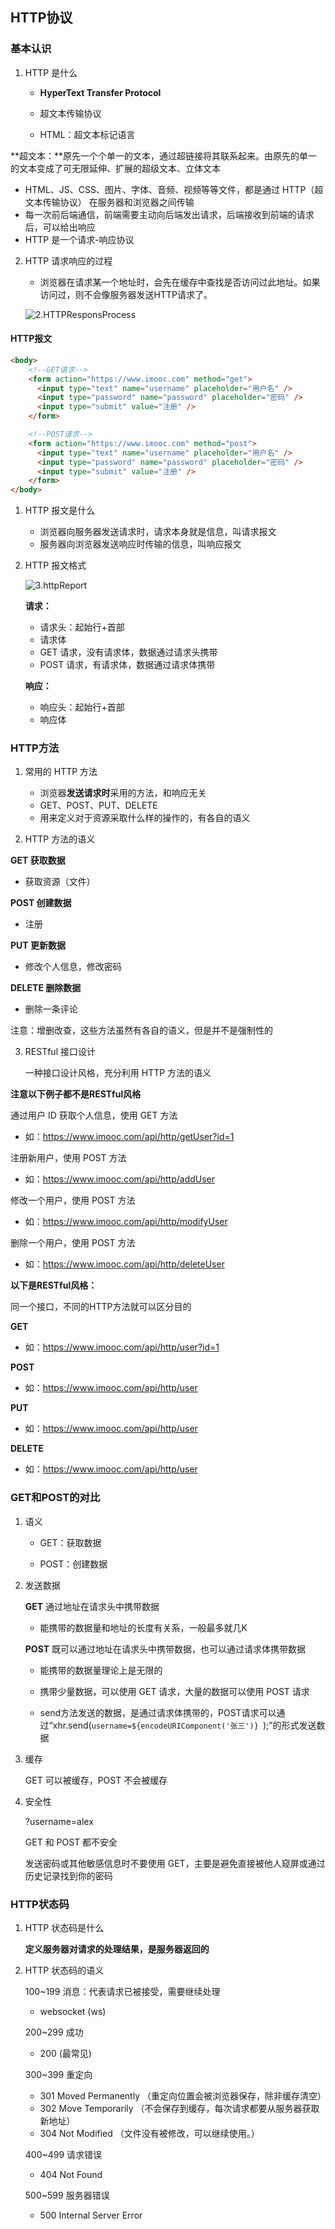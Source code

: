 ## HTTP协议

### 基本认识

1. HTTP 是什么

   - **HyperText Transfer Protocol**

   - 超文本传输协议

   - HTML：超文本标记语言



**超文本：**原先一个个单一的文本，通过超链接将其联系起来。由原先的单一的文本变成了可无限延伸、扩展的超级文本、立体文本

- HTML、JS、CSS、图片、字体、音频、视频等等文件，都是通过 HTTP（超文本传输协议） 在服务器和浏览器之间传输
- 每一次前后端通信，前端需要主动向后端发出请求，后端接收到前端的请求后，可以给出响应
- HTTP 是一个请求-响应协议



2. HTTP 请求响应的过程

   - 浏览器在请求某一个地址时，会先在缓存中查找是否访问过此地址。如果访问过，则不会像服务器发送HTTP请求了。

   

   ![2.HTTPResponsProcess](http://yunabell-image-repository.oss-cn-shanghai.aliyuncs.com/img/2.HTTPResponsProcess.png)


#### HTTP报文

```html
<body>
    <!--GET请求-->
    <form action="https://www.imooc.com" method="get">
      <input type="text" name="username" placeholder="用户名" />
      <input type="password" name="password" placeholder="密码" />
      <input type="submit" value="注册" />
    </form>

    <!--POST请求-->
    <form action="https://www.imooc.com" method="post">
      <input type="text" name="username" placeholder="用户名" />
      <input type="password" name="password" placeholder="密码" />
      <input type="submit" value="注册" />
    </form>
</body> 
```



1. HTTP 报文是什么
   - 浏览器向服务器发送请求时，请求本身就是信息，叫请求报文
   - 服务器向浏览器发送响应时传输的信息，叫响应报文



2. HTTP 报文格式

   ![3.httpReport](http://yunabell-image-repository.oss-cn-shanghai.aliyuncs.com/img/3.httpReport.png)

   **请求：**

   - 请求头：起始行+首部
   - 请求体
   - GET 请求，没有请求体，数据通过请求头携带
   - POST 请求，有请求体，数据通过请求体携带

   **响应：**

   - 响应头：起始行+首部
   - 响应体



### HTTP方法

1. 常用的 HTTP 方法
   - 浏览器**发送请求时**采用的方法，和响应无关
   - GET、POST、PUT、DELETE
   - 用来定义对于资源采取什么样的操作的，有各自的语义



2. HTTP 方法的语义



**GET 获取数据**

- 获取资源（文件）



**POST 创建数据**

- 注册



**PUT 更新数据**

- 修改个人信息，修改密码



**DELETE 删除数据**

- 删除一条评论



注意：增删改查，这些方法虽然有各自的语义，但是并不是强制性的



3. RESTful 接口设计

   一种接口设计风格，充分利用 HTTP 方法的语义



**注意以下例子都不是RESTful风格**

 通过用户 ID 获取个人信息，使用 GET 方法

-  如：https://www.imooc.com/api/http/getUser?id=1

注册新用户，使用 POST 方法

-  如：https://www.imooc.com/api/http/addUser

修改一个用户，使用 POST 方法

- 如：https://www.imooc.com/api/http/modifyUser

删除一个用户，使用 POST 方法

- 如：https://www.imooc.com/api/http/deleteUser



**以下是RESTful风格：**

同一个接口，不同的HTTP方法就可以区分目的



**GET**

- 如：https://www.imooc.com/api/http/user?id=1

**POST**

- 如：https://www.imooc.com/api/http/user

**PUT**

- 如：https://www.imooc.com/api/http/user

**DELETE**

- 如：https://www.imooc.com/api/http/user



### GET和POST的对比

1. 语义

   - GET：获取数据

   - POST：创建数据



2. 发送数据

   **GET** 通过地址在请求头中携带数据

   - 能携带的数据量和地址的长度有关系，一般最多就几K



   **POST** 既可以通过地址在请求头中携带数据，也可以通过请求体携带数据

   - 能携带的数据量理论上是无限的

   - 携带少量数据，可以使用 GET 请求，大量的数据可以使用 POST 请求

   - send方法发送的数据，是通过请求体携带的，POST请求可以通过“xhr.send(`username=${encodeURIComponent('张三')} `);”的形式发送数据

     


3. 缓存

   GET 可以被缓存，POST 不会被缓存



4. 安全性

   ?username=alex

   GET 和 POST 都不安全

   发送密码或其他敏感信息时不要使用 GET，主要是避免直接被他人窥屏或通过历史记录找到你的密码



### HTTP状态码

1. HTTP 状态码是什么

   **定义服务器对请求的处理结果，是服务器返回的**



2. HTTP 状态码的语义

   

   100~199 消息：代表请求已被接受，需要继续处理
   - websocket (ws)



   200~299 成功
   - 200 (最常见)



   300~399 重定向
   - 301 Moved Permanently （重定向位置会被浏览器保存，除非缓存清空）
   - 302 Move Temporarily （不会保存到缓存，每次请求都要从服务器获取新地址）
   - 304 Not Modified （文件没有被修改，可以继续使用。）



   400~499 请求错误
   - 404 Not Found

     


   500~599 服务器错误
   - 500 Internal Server Error